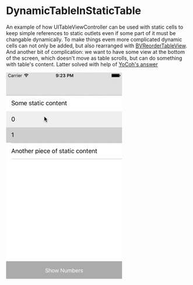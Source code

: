 # DynamicTableInStaticTable
An example of how UITableViewController can be used with static cells to keep simple references to static outlets  even if some part of it must be changable dynamically.
To make things evem more complicated dynamic cells can not only be added, but also rearranged with [BVReorderTableView](https://github.com/bvogelzang/BVReorderTableView).
And another bit of complication: we want to have some view at the bottom of the screen, which doesn't move as table scrolls, but can do something with table's content.
Latter solved with help of [YoCoh's answer](http://stackoverflow.com/a/27724293/2260054)

![](Demo/SemiStaticTableViewDemo.gif)

